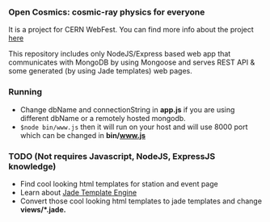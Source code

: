 ### Open Cosmics: cosmic-ray physics for everyone

It is a project for CERN WebFest. You can find more info about the project [here](https://webfest.web.cern.ch/content/open-cosmics-cosmic-ray-physics-everyone)

This repository includes only NodeJS/Express based web app that communicates with MongoDB by using Mongoose and serves REST API & some generated (by using Jade templates) web pages.

### Running 

- Change dbName and connectionString in **app.js** if you are using different dbName or a remotely hosted mongodb.
- `$node bin/www.js` then it will run on your host and will use 8000 port which can be changed in **bin/www.js**

### TODO (Not requires Javascript, NodeJS, ExpressJS knowledge)

- Find cool looking html templates for station and event page
- Learn about [Jade Template Engine](http://jade-lang.com/)
- Convert those cool looking html templates to jade templates and change **views/*.jade.**
